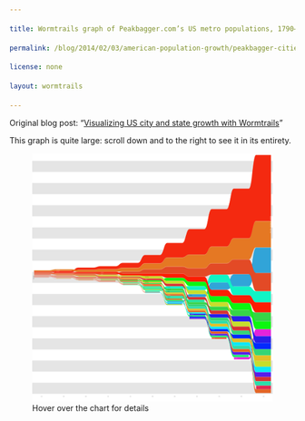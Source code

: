 ```yaml
---

title: Wormtrails graph of Peakbagger.com’s US metro populations, 1790–1890

permalink: /blog/2014/02/03/american-population-growth/peakbagger-cities-1790-1890

license: none

layout: wormtrails

---
```

Original blog post: “[Visualizing US city and state growth with Wormtrails][1]”

This graph is quite large: scroll down and to the right to see it in its entirety.

<figure>
    <img src="/assets/images/wormtrails/peakbagger-cities-1790-1890.png" usemap="#clmap">
    <figcaption id="wormtrails-banner">Hover over the chart for details</figcaption>
</figure>
<map name="clmap">
    <area target="_new" shape="rect" onmouseover="updateBanner('Hartford (pop. 2,700)', '#D25E37')" coords="25,1682,225,1683">
    <area target="_new" shape="rect" onmouseover="updateBanner('Alexandria, VA (pop. 2,800)', '#D95231')" coords="25,1679,225,1680">
    <area target="_new" shape="rect" onmouseover="updateBanner('Petersburg, VA (pop. 2,800)', '#D95330')" coords="25,1677,225,1677">
    <area target="_new" shape="rect" onmouseover="updateBanner('Norfolk (pop. 3,000)', '#F41E0F')" coords="25,1674,225,1675">
    <area target="_new" shape="rect" onmouseover="updateBanner('Albany (pop. 3,500)', '#D73332')" coords="25,1671,225,1672">
    <area target="_new" shape="rect" onmouseover="updateBanner('Richmond (pop. 3,800)', '#E75A21')" coords="25,1667,225,1669">
    <area target="_new" shape="rect" onmouseover="updateBanner('Middleborough, MA (pop. 4,500)', '#E22727')" coords="25,1664,225,1665">
    <area target="_new" shape="rect" onmouseover="updateBanner('New Haven (pop. 4,500)', '#DD582C')" coords="25,1661,225,1662">
    <area target="_new" shape="rect" onmouseover="updateBanner('Nantucket (pop. 4,600)', '#E75621')" coords="25,1657,225,1659">
    <area target="_new" shape="rect" onmouseover="updateBanner('Portsmouth, NH (pop. 4,700)', '#F92609')" coords="25,1654,225,1655">
    <area target="_new" shape="rect" onmouseover="updateBanner('Newburyport, MA (pop. 4,800)', '#DE6A2C')" coords="25,1651,225,1652">
    <area target="_new" shape="rect" onmouseover="updateBanner('Gloucester, MA (pop. 5,300)', '#D54035')" coords="25,1647,225,1649">
    <area target="_new" shape="rect" onmouseover="updateBanner('Providence (pop. 6,400)', '#E46424')" coords="25,1643,225,1645">
    <area target="_new" shape="rect" onmouseover="updateBanner('Newport, RI (pop. 6,700)', '#D75633')" coords="25,1639,225,1641">
    <area target="_new" shape="rect" onmouseover="updateBanner('Baltimore (pop. 13,500)', '#FD1D03')" coords="25,1633,225,1637">
    <area target="_new" shape="rect" onmouseover="updateBanner('Salem, MA (pop. 13,600)', '#DA4A2F')" coords="25,1627,225,1631">
    <area target="_new" shape="rect" onmouseover="updateBanner('Charleston (pop. 16,400)', '#F06315')" coords="25,1620,225,1625">
    <area target="_new" shape="rect" onmouseover="updateBanner('Boston (pop. 18,300)', '#E34A26')" coords="25,1612,225,1618">
    <area target="_new" shape="rect" onmouseover="updateBanner('New York (pop. 33,100)', '#F42910')" coords="25,1601,225,1610">
    <area target="_new" shape="rect" onmouseover="updateBanner('Philadelphia (pop. 44,100)', '#E57823')" coords="25,1585,225,1599">
    <area target="_new" shape="rect" onmouseover="updateBanner('Middleborough, MA (pop. 4,500)', '#E22727')" coords="325,1696,525,1697">
    <area target="_new" shape="rect" onmouseover="updateBanner('New London, CT (pop. 5,200)', '#CCA83D')" coords="325,1692,525,1694">
    <area target="_new" shape="rect" onmouseover="updateBanner('Savannah (pop. 5,200)', '#D7CE33')" coords="325,1689,525,1690">
    <area target="_new" shape="rect" onmouseover="updateBanner('Schenectady, NY (pop. 5,300)', '#D6C433')" coords="325,1685,525,1687">
    <area target="_new" shape="rect" onmouseover="updateBanner('Gloucester, MA (pop. 5,300)', '#D54035')" coords="325,1681,525,1683">
    <area target="_new" shape="rect" onmouseover="updateBanner('Portsmouth, NH (pop. 5,300)', '#F92609')" coords="325,1678,525,1679">
    <area target="_new" shape="rect" onmouseover="updateBanner('Albany (pop. 5,300)', '#D73332')" coords="325,1674,525,1676">
    <area target="_new" shape="rect" onmouseover="updateBanner('Nantucket (pop. 5,600)', '#E75621')" coords="325,1671,525,1672">
    <area target="_new" shape="rect" onmouseover="updateBanner('Richmond (pop. 5,700)', '#E75A21')" coords="325,1667,525,1669">
    <area target="_new" shape="rect" onmouseover="updateBanner('Newburyport, MA (pop. 6,000)', '#DE6A2C')" coords="325,1663,525,1665">
    <area target="_new" shape="rect" onmouseover="updateBanner('Newport, RI (pop. 6,700)', '#D75633')" coords="325,1659,525,1661">
    <area target="_new" shape="rect" onmouseover="updateBanner('Norfolk (pop. 6,900)', '#F41E0F')" coords="325,1655,525,1657">
    <area target="_new" shape="rect" onmouseover="updateBanner('Providence (pop. 7,600)', '#E46424')" coords="325,1651,525,1653">
    <area target="_new" shape="rect" onmouseover="updateBanner('Washington (pop. 11,200)', '#E2C027')" coords="325,1645,525,1649">
    <area target="_new" shape="rect" onmouseover="updateBanner('Salem, MA (pop. 14,700)', '#DA4A2F')" coords="325,1639,525,1643">
    <area target="_new" shape="rect" onmouseover="updateBanner('Charleston (pop. 18,800)', '#F06315')" coords="325,1631,525,1637">
    <area target="_new" shape="rect" onmouseover="updateBanner('Boston (pop. 24,900)', '#E34A26')" coords="325,1622,525,1629">
    <area target="_new" shape="rect" onmouseover="updateBanner('Baltimore (pop. 26,500)', '#FD1D03')" coords="325,1612,525,1620">
    <area target="_new" shape="rect" onmouseover="updateBanner('New York (pop. 60,500)', '#F42910')" coords="325,1592,525,1610">
    <area target="_new" shape="rect" onmouseover="updateBanner('Philadelphia (pop. 61,600)', '#E57823')" coords="325,1571,525,1590">
    <area target="_new" shape="rect" onmouseover="updateBanner('New Haven (pop. 5,800)', '#DD582C')" coords="625,1719,825,1721">
    <area target="_new" shape="rect" onmouseover="updateBanner('Schenectady, NY (pop. 5,900)', '#D6C433')" coords="625,1716,825,1717">
    <area target="_new" shape="rect" onmouseover="updateBanner('Gloucester, MA (pop. 5,900)', '#D54035')" coords="625,1712,825,1714">
    <area target="_new" shape="rect" onmouseover="updateBanner('Nantucket (pop. 6,800)', '#E75621')" coords="625,1708,825,1710">
    <area target="_new" shape="rect" onmouseover="updateBanner('Portsmouth, NH (pop. 6,900)', '#F92609')" coords="625,1704,825,1706">
    <area target="_new" shape="rect" onmouseover="updateBanner('Portland, ME (pop. 7,200)', '#9AD436')" coords="625,1700,825,1702">
    <area target="_new" shape="rect" onmouseover="updateBanner('Newburyport, MA (pop. 7,600)', '#DE6A2C')" coords="625,1695,825,1698">
    <area target="_new" shape="rect" onmouseover="updateBanner('Newport, RI (pop. 7,900)', '#D75633')" coords="625,1691,825,1693">
    <area target="_new" shape="rect" onmouseover="updateBanner('Norfolk (pop. 9,200)', '#F41E0F')" coords="625,1686,825,1689">
    <area target="_new" shape="rect" onmouseover="updateBanner('Richmond (pop. 9,700)', '#E75A21')" coords="625,1681,825,1684">
    <area target="_new" shape="rect" onmouseover="updateBanner('Providence (pop. 10,100)', '#E46424')" coords="625,1676,825,1679">
    <area target="_new" shape="rect" onmouseover="updateBanner('Albany (pop. 10,800)', '#D73332')" coords="625,1671,825,1674">
    <area target="_new" shape="rect" onmouseover="updateBanner('New Orleans (pop. 17,200)', '#C7DE2C')" coords="625,1664,825,1669">
    <area target="_new" shape="rect" onmouseover="updateBanner('Washington (pop. 20,400)', '#E2C027')" coords="625,1656,825,1662">
    <area target="_new" shape="rect" onmouseover="updateBanner('Salem, MA (pop. 23,100)', '#DA4A2F')" coords="625,1647,825,1654">
    <area target="_new" shape="rect" onmouseover="updateBanner('Charleston (pop. 24,700)', '#F06315')" coords="625,1637,825,1645">
    <area target="_new" shape="rect" onmouseover="updateBanner('Boston (pop. 38,700)', '#E34A26')" coords="625,1624,825,1635">
    <area target="_new" shape="rect" onmouseover="updateBanner('Baltimore (pop. 46,600)', '#FD1D03')" coords="625,1608,825,1622">
    <area target="_new" shape="rect" onmouseover="updateBanner('Philadelphia (pop. 87,300)', '#E57823')" coords="625,1580,825,1606">
    <area target="_new" shape="rect" onmouseover="updateBanner('New York (pop. 101,000)', '#F42910')" coords="625,1547,825,1578">
    <area target="_new" shape="rect" onmouseover="updateBanner('New Haven (pop. 7,200)', '#DD582C')" coords="925,1737,1125,1739">
    <area target="_new" shape="rect" onmouseover="updateBanner('Nantucket (pop. 7,300)', '#E75621')" coords="925,1733,1125,1735">
    <area target="_new" shape="rect" onmouseover="updateBanner('Portsmouth, NH (pop. 7,300)', '#F92609')" coords="925,1728,1125,1731">
    <area target="_new" shape="rect" onmouseover="updateBanner('Newport, RI (pop. 7,300)', '#D75633')" coords="925,1724,1125,1726">
    <area target="_new" shape="rect" onmouseover="updateBanner('Pittsburgh (pop. 7,300)', '#36D448')" coords="925,1720,1125,1722">
    <area target="_new" shape="rect" onmouseover="updateBanner('Savannah (pop. 7,500)', '#D7CE33')" coords="925,1716,1125,1718">
    <area target="_new" shape="rect" onmouseover="updateBanner('Norfolk (pop. 8,500)', '#F41E0F')" coords="925,1711,1125,1714">
    <area target="_new" shape="rect" onmouseover="updateBanner('Portland, ME (pop. 8,600)', '#9AD436')" coords="925,1707,1125,1709">
    <area target="_new" shape="rect" onmouseover="updateBanner('Cincinnati (pop. 9,600)', '#0CF710')" coords="925,1702,1125,1705">
    <area target="_new" shape="rect" onmouseover="updateBanner('Providence (pop. 11,800)', '#E46424')" coords="925,1696,1125,1700">
    <area target="_new" shape="rect" onmouseover="updateBanner('Richmond (pop. 12,100)', '#E75A21')" coords="925,1691,1125,1694">
    <area target="_new" shape="rect" onmouseover="updateBanner('Albany (pop. 17,900)', '#D73332')" coords="925,1683,1125,1689">
    <area target="_new" shape="rect" onmouseover="updateBanner('Salem, MA (pop. 22,600)', '#DA4A2F')" coords="925,1675,1125,1681">
    <area target="_new" shape="rect" onmouseover="updateBanner('Charleston (pop. 24,800)', '#F06315')" coords="925,1665,1125,1673">
    <area target="_new" shape="rect" onmouseover="updateBanner('New Orleans (pop. 27,200)', '#C7DE2C')" coords="925,1655,1125,1663">
    <area target="_new" shape="rect" onmouseover="updateBanner('Washington (pop. 28,800)', '#E2C027')" coords="925,1644,1125,1653">
    <area target="_new" shape="rect" onmouseover="updateBanner('Boston (pop. 54,000)', '#E34A26')" coords="925,1626,1125,1642">
    <area target="_new" shape="rect" onmouseover="updateBanner('Baltimore (pop. 62,700)', '#FD1D03')" coords="925,1605,1125,1624">
    <area target="_new" shape="rect" onmouseover="updateBanner('Philadelphia (pop. 109,000)', '#E57823')" coords="925,1571,1125,1603">
    <area target="_new" shape="rect" onmouseover="updateBanner('New York (pop. 131,000)', '#F42910')" coords="925,1529,1125,1569">
    <area target="_new" shape="rect" onmouseover="updateBanner('Buffalo (pop. 8,700)', '#34D576')" coords="1225,1781,1425,1784">
    <area target="_new" shape="rect" onmouseover="updateBanner('Rochester (pop. 9,200)', '#1BEB71')" coords="1225,1776,1425,1779">
    <area target="_new" shape="rect" onmouseover="updateBanner('Norfolk (pop. 9,800)', '#F41E0F')" coords="1225,1772,1425,1774">
    <area target="_new" shape="rect" onmouseover="updateBanner('New Haven (pop. 10,200)', '#DD582C')" coords="1225,1766,1425,1770">
    <area target="_new" shape="rect" onmouseover="updateBanner('Louisville (pop. 10,300)', '#2CDDAA')" coords="1225,1761,1425,1764">
    <area target="_new" shape="rect" onmouseover="updateBanner('Portland, ME (pop. 12,600)', '#9AD436')" coords="1225,1756,1425,1759">
    <area target="_new" shape="rect" onmouseover="updateBanner('Newark (pop. 14,400)', '#23E59C')" coords="1225,1749,1425,1754">
    <area target="_new" shape="rect" onmouseover="updateBanner('Pittsburgh (pop. 15,400)', '#36D448')" coords="1225,1743,1425,1747">
    <area target="_new" shape="rect" onmouseover="updateBanner('Richmond (pop. 16,100)', '#E75A21')" coords="1225,1736,1425,1741">
    <area target="_new" shape="rect" onmouseover="updateBanner('Providence (pop. 22,400)', '#E46424')" coords="1225,1727,1425,1734">
    <area target="_new" shape="rect" onmouseover="updateBanner('Cincinnati (pop. 24,800)', '#0CF710')" coords="1225,1718,1425,1725">
    <area target="_new" shape="rect" onmouseover="updateBanner('Salem, MA (pop. 27,300)', '#DA4A2F')" coords="1225,1707,1425,1716">
    <area target="_new" shape="rect" onmouseover="updateBanner('Charleston (pop. 30,300)', '#F06315')" coords="1225,1696,1425,1705">
    <area target="_new" shape="rect" onmouseover="updateBanner('Washington (pop. 35,500)', '#E2C027')" coords="1225,1684,1425,1694">
    <area target="_new" shape="rect" onmouseover="updateBanner('Albany (pop. 35,800)', '#D73332')" coords="1225,1671,1425,1682">
    <area target="_new" shape="rect" onmouseover="updateBanner('New Orleans (pop. 46,100)', '#C7DE2C')" coords="1225,1655,1425,1669">
    <area target="_new" shape="rect" onmouseover="updateBanner('Baltimore (pop. 80,600)', '#FD1D03')" coords="1225,1629,1425,1653">
    <area target="_new" shape="rect" onmouseover="updateBanner('Boston (pop. 85,600)', '#E34A26')" coords="1225,1601,1425,1627">
    <area target="_new" shape="rect" onmouseover="updateBanner('Philadelphia (pop. 161,000)', '#E57823')" coords="1225,1551,1425,1599">
    <area target="_new" shape="rect" onmouseover="updateBanner('New York (pop. 215,000)', '#F42910')" coords="1225,1484,1425,1549">
    <area target="_new" shape="rect" onmouseover="updateBanner('Detroit (pop. 21,200)', '#0AE8F8')" coords="1525,1884,1725,1891">
    <area target="_new" shape="rect" onmouseover="updateBanner('New Haven (pop. 21,900)', '#DD582C')" coords="1525,1876,1725,1882">
    <area target="_new" shape="rect" onmouseover="updateBanner('New Bedford (pop. 24,100)', '#0FF5BA')" coords="1525,1867,1725,1874">
    <area target="_new" shape="rect" onmouseover="updateBanner('St. Louis (pop. 28,400)', '#10F4C5')" coords="1525,1856,1725,1865">
    <area target="_new" shape="rect" onmouseover="updateBanner('Portland, ME (pop. 28,600)', '#9AD436')" coords="1525,1846,1725,1854">
    <area target="_new" shape="rect" onmouseover="updateBanner('Buffalo (pop. 29,300)', '#34D576')" coords="1525,1835,1725,1844">
    <area target="_new" shape="rect" onmouseover="updateBanner('Newark (pop. 29,800)', '#23E59C')" coords="1525,1824,1725,1833">
    <area target="_new" shape="rect" onmouseover="updateBanner('Rochester (pop. 31,400)', '#1BEB71')" coords="1525,1812,1725,1822">
    <area target="_new" shape="rect" onmouseover="updateBanner('Louisville (pop. 34,200)', '#2CDDAA')" coords="1525,1800,1725,1810">
    <area target="_new" shape="rect" onmouseover="updateBanner('Providence (pop. 40,900)', '#E46424')" coords="1525,1786,1725,1798">
    <area target="_new" shape="rect" onmouseover="updateBanner('Charleston (pop. 42,600)', '#F06315')" coords="1525,1771,1725,1784">
    <area target="_new" shape="rect" onmouseover="updateBanner('Pittsburgh (pop. 43,700)', '#36D448')" coords="1525,1756,1725,1769">
    <area target="_new" shape="rect" onmouseover="updateBanner('Washington (pop. 50,200)', '#E2C027')" coords="1525,1739,1725,1754">
    <area target="_new" shape="rect" onmouseover="updateBanner('Cincinnati (pop. 54,800)', '#0CF710')" coords="1525,1720,1725,1737">
    <area target="_new" shape="rect" onmouseover="updateBanner('Albany (pop. 72,000)', '#D73332')" coords="1525,1697,1725,1718">
    <area target="_new" shape="rect" onmouseover="updateBanner('New Orleans (pop. 105,000)', '#C7DE2C')" coords="1525,1663,1725,1695">
    <area target="_new" shape="rect" onmouseover="updateBanner('Baltimore (pop. 110,000)', '#FD1D03')" coords="1525,1628,1725,1661">
    <area target="_new" shape="rect" onmouseover="updateBanner('Boston (pop. 183,000)', '#E34A26')" coords="1525,1571,1725,1626">
    <area target="_new" shape="rect" onmouseover="updateBanner('Philadelphia (pop. 259,000)', '#E57823')" coords="1525,1492,1725,1569">
    <area target="_new" shape="rect" onmouseover="updateBanner('New York (pop. 374,000)', '#F42910')" coords="1525,1378,1725,1490">
    <area target="_new" shape="rect" onmouseover="updateBanner('Portland, ME (pop. 36,000)', '#9AD436')" coords="1825,2042,2025,2053">
    <area target="_new" shape="rect" onmouseover="updateBanner('Syracuse (pop. 38,000)', '#2CA4DD')" coords="1825,2029,2025,2040">
    <area target="_new" shape="rect" onmouseover="updateBanner('Detroit (pop. 38,000)', '#0AE8F8')" coords="1825,2016,2025,2027">
    <area target="_new" shape="rect" onmouseover="updateBanner('Chicago (pop. 40,000)', '#31A4D8')" coords="1825,2002,2025,2014">
    <area target="_new" shape="rect" onmouseover="updateBanner('Rochester (pop. 49,000)', '#1BEB71')" coords="1825,1985,2025,2000">
    <area target="_new" shape="rect" onmouseover="updateBanner('Charleston (pop. 50,000)', '#F06315')" coords="1825,1968,2025,1983">
    <area target="_new" shape="rect" onmouseover="updateBanner('Newark (pop. 57,000)', '#23E59C')" coords="1825,1949,2025,1966">
    <area target="_new" shape="rect" onmouseover="updateBanner('Louisville (pop. 61,000)', '#2CDDAA')" coords="1825,1928,2025,1947">
    <area target="_new" shape="rect" onmouseover="updateBanner('Providence (pop. 65,000)', '#E46424')" coords="1825,1907,2025,1926">
    <area target="_new" shape="rect" onmouseover="updateBanner('Washington (pop. 67,000)', '#E2C027')" coords="1825,1885,2025,1905">
    <area target="_new" shape="rect" onmouseover="updateBanner('Buffalo (pop. 80,000)', '#34D576')" coords="1825,1859,2025,1883">
    <area target="_new" shape="rect" onmouseover="updateBanner('Pittsburgh (pop. 86,000)', '#36D448')" coords="1825,1831,2025,1857">
    <area target="_new" shape="rect" onmouseover="updateBanner('St. Louis (pop. 95,000)', '#10F4C5')" coords="1825,1801,2025,1829">
    <area target="_new" shape="rect" onmouseover="updateBanner('Albany (pop. 107,000)', '#D73332')" coords="1825,1766,2025,1799">
    <area target="_new" shape="rect" onmouseover="updateBanner('New Orleans (pop. 123,000)', '#C7DE2C')" coords="1825,1728,2025,1764">
    <area target="_new" shape="rect" onmouseover="updateBanner('Cincinnati (pop. 133,000)', '#0CF710')" coords="1825,1686,2025,1726">
    <area target="_new" shape="rect" onmouseover="updateBanner('Baltimore (pop. 179,000)', '#FD1D03')" coords="1825,1630,2025,1684">
    <area target="_new" shape="rect" onmouseover="updateBanner('Boston (pop. 308,000)', '#E34A26')" coords="1825,1536,2025,1628">
    <area target="_new" shape="rect" onmouseover="updateBanner('Philadelphia (pop. 405,000)', '#E57823')" coords="1825,1412,2025,1534">
    <area target="_new" shape="rect" onmouseover="updateBanner('New York (pop. 650,000)', '#F42910')" coords="1825,1215,2025,1410">
    <area target="_new" shape="rect" onmouseover="updateBanner('Milwaukee (pop. 48,000)', '#571DEA')" coords="2125,2226,2325,2241">
    <area target="_new" shape="rect" onmouseover="updateBanner('Cleveland (pop. 49,000)', '#0229FE')" coords="2125,2210,2325,2224">
    <area target="_new" shape="rect" onmouseover="updateBanner('Rochester (pop. 56,000)', '#1BEB71')" coords="2125,2191,2325,2208">
    <area target="_new" shape="rect" onmouseover="updateBanner('San Francisco (pop. 57,000)', '#271EE9')" coords="2125,2172,2325,2189">
    <area target="_new" shape="rect" onmouseover="updateBanner('Detroit (pop. 59,000)', '#0AE8F8')" coords="2125,2152,2325,2170">
    <area target="_new" shape="rect" onmouseover="updateBanner('Providence (pop. 69,000)', '#E46424')" coords="2125,2129,2325,2150">
    <area target="_new" shape="rect" onmouseover="updateBanner('Washington (pop. 80,000)', '#E2C027')" coords="2125,2103,2325,2127">
    <area target="_new" shape="rect" onmouseover="updateBanner('Louisville (pop. 88,000)', '#2CDDAA')" coords="2125,2075,2325,2101">
    <area target="_new" shape="rect" onmouseover="updateBanner('Buffalo (pop. 90,000)', '#34D576')" coords="2125,2046,2325,2073">
    <area target="_new" shape="rect" onmouseover="updateBanner('Pittsburgh (pop. 93,000)', '#36D448')" coords="2125,2016,2325,2044">
    <area target="_new" shape="rect" onmouseover="updateBanner('Newark (pop. 103,000)', '#23E59C')" coords="2125,1983,2325,2014">
    <area target="_new" shape="rect" onmouseover="updateBanner('Albany (pop. 116,000)', '#D73332')" coords="2125,1946,2325,1981">
    <area target="_new" shape="rect" onmouseover="updateBanner('Chicago (pop. 123,000)', '#31A4D8')" coords="2125,1907,2325,1944">
    <area target="_new" shape="rect" onmouseover="updateBanner('New Orleans (pop. 172,000)', '#C7DE2C')" coords="2125,1854,2325,1905">
    <area target="_new" shape="rect" onmouseover="updateBanner('St. Louis (pop. 176,000)', '#10F4C5')" coords="2125,1799,2325,1852">
    <area target="_new" shape="rect" onmouseover="updateBanner('Cincinnati (pop. 192,000)', '#0CF710')" coords="2125,1739,2325,1797">
    <area target="_new" shape="rect" onmouseover="updateBanner('Baltimore (pop. 221,000)', '#FD1D03')" coords="2125,1671,2325,1737">
    <area target="_new" shape="rect" onmouseover="updateBanner('Boston (pop. 374,000)', '#E34A26')" coords="2125,1557,2325,1669">
    <area target="_new" shape="rect" onmouseover="updateBanner('Philadelphia (pop. 608,000)', '#E57823')" coords="2125,1372,2325,1555">
    <area target="_new" shape="rect" onmouseover="updateBanner('New York (pop. 1,143,000)', '#F42910')" coords="2125,1028,2325,1370">
    <area target="_new" shape="rect" onmouseover="updateBanner('New Haven (pop. 65,000)', '#DD582C')" coords="2425,2492,2625,2511">
    <area target="_new" shape="rect" onmouseover="updateBanner('Rochester (pop. 73,000)', '#1BEB71')" coords="2425,2468,2625,2490">
    <area target="_new" shape="rect" onmouseover="updateBanner('Milwaukee (pop. 75,000)', '#571DEA')" coords="2425,2443,2625,2466">
    <area target="_new" shape="rect" onmouseover="updateBanner('Providence (pop. 101,000)', '#E46424')" coords="2425,2411,2625,2441">
    <area target="_new" shape="rect" onmouseover="updateBanner('Cleveland (pop. 101,000)', '#0229FE')" coords="2425,2378,2625,2409">
    <area target="_new" shape="rect" onmouseover="updateBanner('Detroit (pop. 101,000)', '#0AE8F8')" coords="2425,2346,2625,2376">
    <area target="_new" shape="rect" onmouseover="updateBanner('Washington (pop. 123,000)', '#E2C027')" coords="2425,2307,2625,2344">
    <area target="_new" shape="rect" onmouseover="updateBanner('Louisville (pop. 129,000)', '#2CDDAA')" coords="2425,2267,2625,2305">
    <area target="_new" shape="rect" onmouseover="updateBanner('Buffalo (pop. 133,000)', '#34D576')" coords="2425,2225,2625,2265">
    <area target="_new" shape="rect" onmouseover="updateBanner('San Francisco (pop. 151,000)', '#271EE9')" coords="2425,2177,2625,2223">
    <area target="_new" shape="rect" onmouseover="updateBanner('Albany (pop. 157,000)', '#D73332')" coords="2425,2128,2625,2175">
    <area target="_new" shape="rect" onmouseover="updateBanner('Pittsburgh (pop. 170,000)', '#36D448')" coords="2425,2075,2625,2126">
    <area target="_new" shape="rect" onmouseover="updateBanner('New Orleans (pop. 196,000)', '#C7DE2C')" coords="2425,2014,2625,2073">
    <area target="_new" shape="rect" onmouseover="updateBanner('Cincinnati (pop. 257,000)', '#0CF710')" coords="2425,1935,2625,2012">
    <area target="_new" shape="rect" onmouseover="updateBanner('Baltimore (pop. 283,000)', '#FD1D03')" coords="2425,1848,2625,1933">
    <area target="_new" shape="rect" onmouseover="updateBanner('Chicago (pop. 324,000)', '#31A4D8')" coords="2425,1749,2625,1846">
    <area target="_new" shape="rect" onmouseover="updateBanner('St. Louis (pop. 345,000)', '#10F4C5')" coords="2425,1644,2625,1747">
    <area target="_new" shape="rect" onmouseover="updateBanner('Boston (pop. 501,000)', '#E34A26')" coords="2425,1491,2625,1642">
    <area target="_new" shape="rect" onmouseover="updateBanner('Philadelphia (pop. 747,000)', '#E57823')" coords="2425,1265,2625,1489">
    <area target="_new" shape="rect" onmouseover="updateBanner('New York (pop. 1,687,000)', '#F42910')" coords="2425,757,2625,1263">
    <area target="_new" shape="rect" onmouseover="updateBanner('Minneapolis (pop. 94,000)', '#E424DA')" coords="2725,2760,2925,2788">
    <area target="_new" shape="rect" onmouseover="updateBanner('Rochester (pop. 103,000)', '#1BEB71')" coords="2725,2727,2925,2758">
    <area target="_new" shape="rect" onmouseover="updateBanner('Milwaukee (pop. 121,000)', '#571DEA')" coords="2725,2689,2925,2725">
    <area target="_new" shape="rect" onmouseover="updateBanner('Providence (pop. 128,000)', '#E46424')" coords="2725,2649,2925,2687">
    <area target="_new" shape="rect" onmouseover="updateBanner('Louisville (pop. 143,000)', '#2CDDAA')" coords="2725,2604,2925,2647">
    <area target="_new" shape="rect" onmouseover="updateBanner('Detroit (pop. 147,000)', '#0AE8F8')" coords="2725,2558,2925,2602">
    <area target="_new" shape="rect" onmouseover="updateBanner('Washington (pop. 164,000)', '#E2C027')" coords="2725,2506,2925,2556">
    <area target="_new" shape="rect" onmouseover="updateBanner('Cleveland (pop. 169,000)', '#0229FE')" coords="2725,2454,2925,2504">
    <area target="_new" shape="rect" onmouseover="updateBanner('Buffalo (pop. 171,000)', '#34D576')" coords="2725,2400,2925,2452">
    <area target="_new" shape="rect" onmouseover="updateBanner('Albany (pop. 178,000)', '#D73332')" coords="2725,2345,2925,2398">
    <area target="_new" shape="rect" onmouseover="updateBanner('New Orleans (pop. 219,000)', '#C7DE2C')" coords="2725,2277,2925,2343">
    <area target="_new" shape="rect" onmouseover="updateBanner('San Francisco (pop. 236,000)', '#271EE9')" coords="2725,2204,2925,2275">
    <area target="_new" shape="rect" onmouseover="updateBanner('Pittsburgh (pop. 265,000)', '#36D448')" coords="2725,2123,2925,2202">
    <area target="_new" shape="rect" onmouseover="updateBanner('Cincinnati (pop. 307,000)', '#0CF710')" coords="2725,2029,2925,2121">
    <area target="_new" shape="rect" onmouseover="updateBanner('Baltimore (pop. 353,000)', '#FD1D03')" coords="2725,1921,2925,2027">
    <area target="_new" shape="rect" onmouseover="updateBanner('St. Louis (pop. 386,000)', '#10F4C5')" coords="2725,1803,2925,1919">
    <area target="_new" shape="rect" onmouseover="updateBanner('Chicago (pop. 543,000)', '#31A4D8')" coords="2725,1638,2925,1801">
    <area target="_new" shape="rect" onmouseover="updateBanner('Boston (pop. 658,000)', '#E34A26')" coords="2725,1439,2925,1636">
    <area target="_new" shape="rect" onmouseover="updateBanner('Philadelphia (pop. 949,000)', '#E57823')" coords="2725,1152,2925,1437">
    <area target="_new" shape="rect" onmouseover="updateBanner('New York (pop. 2,234,000)', '#F42910')" coords="2725,480,2925,1150">
    <area target="_new" shape="rect" onmouseover="updateBanner('Providence (pop. 163,000)', '#E46424')" coords="3025,3194,3225,3243">
    <area target="_new" shape="rect" onmouseover="updateBanner('Kansas City (pop. 165,000)', '#E22751')" coords="3025,3143,3225,3192">
    <area target="_new" shape="rect" onmouseover="updateBanner('Louisville (pop. 183,000)', '#2CDDAA')" coords="3025,3086,3225,3141">
    <area target="_new" shape="rect" onmouseover="updateBanner('Albany (pop. 189,000)', '#D73332')" coords="3025,3027,3225,3084">
    <area target="_new" shape="rect" onmouseover="updateBanner('Milwaukee (pop. 212,000)', '#571DEA')" coords="3025,2961,3225,3025">
    <area target="_new" shape="rect" onmouseover="updateBanner('Detroit (pop. 237,000)', '#0AE8F8')" coords="3025,2888,3225,2959">
    <area target="_new" shape="rect" onmouseover="updateBanner('New Orleans (pop. 245,000)', '#C7DE2C')" coords="3025,2813,3225,2886">
    <area target="_new" shape="rect" onmouseover="updateBanner('Washington (pop. 253,000)', '#E2C027')" coords="3025,2735,3225,2811">
    <area target="_new" shape="rect" onmouseover="updateBanner('Buffalo (pop. 272,000)', '#34D576')" coords="3025,2651,3225,2733">
    <area target="_new" shape="rect" onmouseover="updateBanner('Cleveland (pop. 274,000)', '#0229FE')" coords="3025,2567,3225,2649">
    <area target="_new" shape="rect" onmouseover="updateBanner('San Francisco (pop. 302,000)', '#271EE9')" coords="3025,2474,3225,2565">
    <area target="_new" shape="rect" onmouseover="updateBanner('Minneapolis (pop. 305,000)', '#E424DA')" coords="3025,2381,3225,2472">
    <area target="_new" shape="rect" onmouseover="updateBanner('Cincinnati (pop. 344,000)', '#0CF710')" coords="3025,2276,3225,2379">
    <area target="_new" shape="rect" onmouseover="updateBanner('Pittsburgh (pop. 396,000)', '#36D448')" coords="3025,2155,3225,2274">
    <area target="_new" shape="rect" onmouseover="updateBanner('Baltimore (pop. 453,000)', '#FD1D03')" coords="3025,2017,3225,2153">
    <area target="_new" shape="rect" onmouseover="updateBanner('St. Louis (pop. 490,000)', '#10F4C5')" coords="3025,1868,3225,2015">
    <area target="_new" shape="rect" onmouseover="updateBanner('Boston (pop. 818,000)', '#E34A26')" coords="3025,1621,3225,1866">
    <area target="_new" shape="rect" onmouseover="updateBanner('Chicago (pop. 1,141,000)', '#31A4D8')" coords="3025,1276,3225,1619">
    <area target="_new" shape="rect" onmouseover="updateBanner('Philadelphia (pop. 1,180,000)', '#E57823')" coords="3025,920,3225,1274">
    <area target="_new" shape="rect" onmouseover="updateBanner('New York (pop. 2,977,000)', '#F42910')" coords="3025,25,3225,918">
</map>

[1]: http://marktrapp.com/blog/2014/02/03/american-population-growth/ "Visualizing US city and state growth with Wormtrails"
